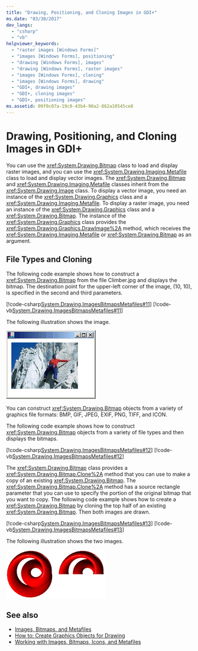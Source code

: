 ```yaml
---
title: "Drawing, Positioning, and Cloning Images in GDI+"
ms.date: "03/30/2017"
dev_langs: 
  - "csharp"
  - "vb"
helpviewer_keywords: 
  - "raster images [Windows Forms]"
  - "images [Windows Forms], positioning"
  - "drawing [Windows Forms], images"
  - "drawing [Windows Forms], raster images"
  - "images [Windows Forms], cloning"
  - "images [Windows Forms], drawing"
  - "GDI+, drawing images"
  - "GDI+, cloning images"
  - "GDI+, positioning images"
ms.assetid: 09f0c07a-19c0-43b4-90a2-862a10545ce8
---
```

# Drawing, Positioning, and Cloning Images in GDI+
You can use the <xref:System.Drawing.Bitmap> class to load and display raster images, and you can use the <xref:System.Drawing.Imaging.Metafile> class to load and display vector images. The <xref:System.Drawing.Bitmap> and <xref:System.Drawing.Imaging.Metafile> classes inherit from the <xref:System.Drawing.Image> class. To display a vector image, you need an instance of the <xref:System.Drawing.Graphics> class and a <xref:System.Drawing.Imaging.Metafile>. To display a raster image, you need an instance of the <xref:System.Drawing.Graphics> class and a <xref:System.Drawing.Bitmap>. The instance of the <xref:System.Drawing.Graphics> class provides the <xref:System.Drawing.Graphics.DrawImage%2A> method, which receives the <xref:System.Drawing.Imaging.Metafile> or <xref:System.Drawing.Bitmap> as an argument.  
  
## File Types and Cloning  
 The following code example shows how to construct a <xref:System.Drawing.Bitmap> from the file Climber.jpg and displays the bitmap. The destination point for the upper-left corner of the image, (10, 10), is specified in the second and third parameters.  
  
 [!code-csharp[System.Drawing.ImagesBitmapsMetafiles#11](~/samples/snippets/csharp/VS_Snippets_Winforms/System.Drawing.ImagesBitmapsMetafiles/CS/Class1.cs#11)]
 [!code-vb[System.Drawing.ImagesBitmapsMetafiles#11](~/samples/snippets/visualbasic/VS_Snippets_Winforms/System.Drawing.ImagesBitmapsMetafiles/VB/Class1.vb#11)]  
  
 The following illustration shows the image.  
  
 ![Image Sample](media/aboutgdip03-art04.gif "AboutGdip03_Art04")  
  
 You can construct <xref:System.Drawing.Bitmap> objects from a variety of graphics file formats: BMP, GIF, JPEG, EXIF, PNG, TIFF, and ICON.  
  
 The following code example shows how to construct <xref:System.Drawing.Bitmap> objects from a variety of file types and then displays the bitmaps.  
  
 [!code-csharp[System.Drawing.ImagesBitmapsMetafiles#12](~/samples/snippets/csharp/VS_Snippets_Winforms/System.Drawing.ImagesBitmapsMetafiles/CS/Class1.cs#12)]
 [!code-vb[System.Drawing.ImagesBitmapsMetafiles#12](~/samples/snippets/visualbasic/VS_Snippets_Winforms/System.Drawing.ImagesBitmapsMetafiles/VB/Class1.vb#12)]  
  
 The <xref:System.Drawing.Bitmap> class provides a <xref:System.Drawing.Bitmap.Clone%2A> method that you can use to make a copy of an existing <xref:System.Drawing.Bitmap>. The <xref:System.Drawing.Bitmap.Clone%2A> method has a source rectangle parameter that you can use to specify the portion of the original bitmap that you want to copy. The following code example shows how to create a <xref:System.Drawing.Bitmap> by cloning the top half of an existing <xref:System.Drawing.Bitmap>. Then both images are drawn.  
  
 [!code-csharp[System.Drawing.ImagesBitmapsMetafiles#13](~/samples/snippets/csharp/VS_Snippets_Winforms/System.Drawing.ImagesBitmapsMetafiles/CS/Class1.cs#13)]
 [!code-vb[System.Drawing.ImagesBitmapsMetafiles#13](~/samples/snippets/visualbasic/VS_Snippets_Winforms/System.Drawing.ImagesBitmapsMetafiles/VB/Class1.vb#13)]  
  
 The following illustration shows the two images.  
  
 ![Cropping](media/aboutgdip03-art05.gif "AboutGdip03_Art05")  
  
## See also
- [Images, Bitmaps, and Metafiles](images-bitmaps-and-metafiles.md)
- [How to: Create Graphics Objects for Drawing](how-to-create-graphics-objects-for-drawing.md)
- [Working with Images, Bitmaps, Icons, and Metafiles](working-with-images-bitmaps-icons-and-metafiles.md)
